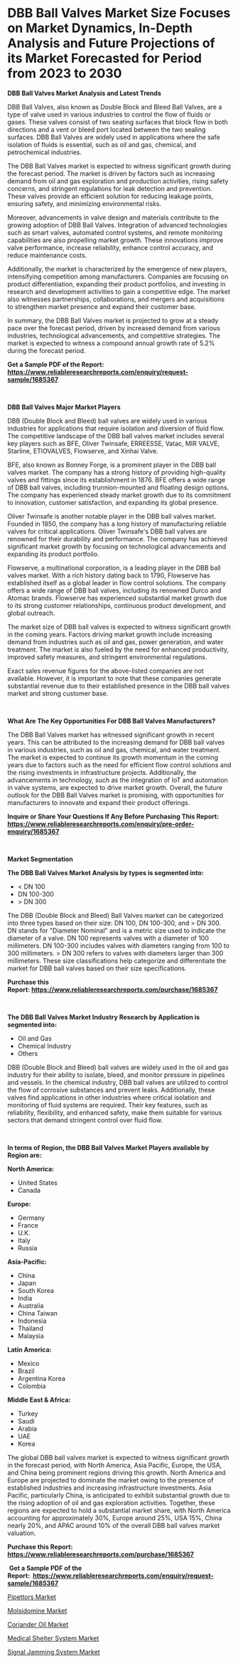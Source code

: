 <p><h1>DBB Ball Valves Market Size Focuses on Market Dynamics, In-Depth Analysis and Future Projections of its Market Forecasted for Period from 2023 to 2030</h1></p><p><strong>DBB Ball Valves Market Analysis and Latest Trends</strong></p>
<p><p>DBB Ball Valves, also known as Double Block and Bleed Ball Valves, are a type of valve used in various industries to control the flow of fluids or gases. These valves consist of two seating surfaces that block flow in both directions and a vent or bleed port located between the two sealing surfaces. DBB Ball Valves are widely used in applications where the safe isolation of fluids is essential, such as oil and gas, chemical, and petrochemical industries.</p><p>The DBB Ball Valves market is expected to witness significant growth during the forecast period. The market is driven by factors such as increasing demand from oil and gas exploration and production activities, rising safety concerns, and stringent regulations for leak detection and prevention. These valves provide an efficient solution for reducing leakage points, ensuring safety, and minimizing environmental risks.</p><p>Moreover, advancements in valve design and materials contribute to the growing adoption of DBB Ball Valves. Integration of advanced technologies such as smart valves, automated control systems, and remote monitoring capabilities are also propelling market growth. These innovations improve valve performance, increase reliability, enhance control accuracy, and reduce maintenance costs.</p><p>Additionally, the market is characterized by the emergence of new players, intensifying competition among manufacturers. Companies are focusing on product differentiation, expanding their product portfolios, and investing in research and development activities to gain a competitive edge. The market also witnesses partnerships, collaborations, and mergers and acquisitions to strengthen market presence and expand their customer base.</p><p>In summary, the DBB Ball Valves market is projected to grow at a steady pace over the forecast period, driven by increased demand from various industries, technological advancements, and competitive strategies. The market is expected to witness a compound annual growth rate of 5.2% during the forecast period.</p></p>
<p><strong>Get a Sample PDF of the Report:&nbsp; <a href="https://www.reliableresearchreports.com/enquiry/request-sample/1685367">https://www.reliableresearchreports.com/enquiry/request-sample/1685367</a></strong></p>
<p>&nbsp;</p>
<p><strong>DBB Ball Valves Major Market Players</strong></p>
<p><p>DBB (Double Block and Bleed) ball valves are widely used in various industries for applications that require isolation and diversion of fluid flow. The competitive landscape of the DBB ball valves market includes several key players such as BFE, Oliver Twinsafe, ERREESSE, Vatac, MIR VALVE, Starline, ETIOVALVES, Flowserve, and Xinhai Valve.</p><p>BFE, also known as Bonney Forge, is a prominent player in the DBB ball valves market. The company has a strong history of providing high-quality valves and fittings since its establishment in 1876. BFE offers a wide range of DBB ball valves, including trunnion-mounted and floating design options. The company has experienced steady market growth due to its commitment to innovation, customer satisfaction, and expanding its global presence.</p><p>Oliver Twinsafe is another notable player in the DBB ball valves market. Founded in 1850, the company has a long history of manufacturing reliable valves for critical applications. Oliver Twinsafe's DBB ball valves are renowned for their durability and performance. The company has achieved significant market growth by focusing on technological advancements and expanding its product portfolio.</p><p>Flowserve, a multinational corporation, is a leading player in the DBB ball valves market. With a rich history dating back to 1790, Flowserve has established itself as a global leader in flow control solutions. The company offers a wide range of DBB ball valves, including its renowned Durco and Atomac brands. Flowserve has experienced substantial market growth due to its strong customer relationships, continuous product development, and global outreach.</p><p>The market size of DBB ball valves is expected to witness significant growth in the coming years. Factors driving market growth include increasing demand from industries such as oil and gas, power generation, and water treatment. The market is also fueled by the need for enhanced productivity, improved safety measures, and stringent environmental regulations.</p><p>Exact sales revenue figures for the above-listed companies are not available. However, it is important to note that these companies generate substantial revenue due to their established presence in the DBB ball valves market and strong customer base.</p></p>
<p>&nbsp;</p>
<p><strong>What Are The Key Opportunities For DBB Ball Valves Manufacturers?</strong></p>
<p><p>The DBB Ball Valves market has witnessed significant growth in recent years. This can be attributed to the increasing demand for DBB ball valves in various industries, such as oil and gas, chemical, and water treatment. The market is expected to continue its growth momentum in the coming years due to factors such as the need for efficient flow control solutions and the rising investments in infrastructure projects. Additionally, the advancements in technology, such as the integration of IoT and automation in valve systems, are expected to drive market growth. Overall, the future outlook for the DBB Ball Valves market is promising, with opportunities for manufacturers to innovate and expand their product offerings.</p></p>
<p><strong>Inquire or Share Your Questions If Any Before Purchasing This Report: <a href="https://www.reliableresearchreports.com/enquiry/pre-order-enquiry/1685367">https://www.reliableresearchreports.com/enquiry/pre-order-enquiry/1685367</a></strong></p>
<p>&nbsp;</p>
<p><strong>Market Segmentation</strong></p>
<p><strong>The DBB Ball Valves Market Analysis by types is segmented into:</strong></p>
<p><ul><li>< DN 100</li><li>DN 100-300</li><li>> DN 300</li></ul></p>
<p><p>The DBB (Double Block and Bleed) Ball Valves market can be categorized into three types based on their size: DN 100, DN 100-300, and > DN 300. DN stands for "Diameter Nominal" and is a metric size used to indicate the diameter of a valve. DN 100 represents valves with a diameter of 100 millimeters. DN 100-300 includes valves with diameters ranging from 100 to 300 millimeters. > DN 300 refers to valves with diameters larger than 300 millimeters. These size classifications help categorize and differentiate the market for DBB ball valves based on their size specifications.</p></p>
<p><strong>Purchase this Report:&nbsp;<a href="https://www.reliableresearchreports.com/purchase/1685367">https://www.reliableresearchreports.com/purchase/1685367</a></strong></p>
<p>&nbsp;</p>
<p><strong>The DBB Ball Valves Market Industry Research by Application is segmented into:</strong></p>
<p><ul><li>Oil and Gas</li><li>Chemical Industry</li><li>Others</li></ul></p>
<p><p>DBB (Double Block and Bleed) ball valves are widely used in the oil and gas industry for their ability to isolate, bleed, and monitor pressure in pipelines and vessels. In the chemical industry, DBB ball valves are utilized to control the flow of corrosive substances and prevent leaks. Additionally, these valves find applications in other industries where critical isolation and monitoring of fluid systems are required. Their key features, such as reliability, flexibility, and enhanced safety, make them suitable for various sectors that demand stringent control over fluid flow.</p></p>
<p>&nbsp;</p>
<p><strong>In terms of Region, the DBB Ball Valves Market Players available by Region are:</strong></p>
<p>
    <p> <strong> North America: </strong>
        <ul>
            <li>United States</li>
            <li>Canada</li>
        </ul>
        </p> 
    <p> <strong> Europe: </strong>
        <ul>
            <li>Germany</li>
            <li>France</li>
            <li>U.K.</li>
            <li>Italy</li>
            <li>Russia</li>
        </ul>
        </p> 
    <p> <strong> Asia-Pacific: </strong>
        <ul>
            <li>China</li>
            <li>Japan</li>
            <li>South Korea</li>
            <li>India</li>
            <li>Australia</li>
            <li>China Taiwan</li>
            <li>Indonesia</li>
            <li>Thailand</li>
            <li>Malaysia</li>
        </ul>
        </p> 
    <p> <strong> Latin America: </strong>
        <ul>
            <li>Mexico</li>
            <li>Brazil</li>
            <li>Argentina Korea</li>
            <li>Colombia</li>
        </ul>
        </p> 
    <p> <strong> Middle East & Africa: </strong>
        <ul>
            <li>Turkey</li>
            <li>Saudi</li>
            <li>Arabia</li>
            <li>UAE</li>
            <li>Korea</li>
        </ul>
    </p>
    </p>
<p><p>The global DBB ball valves market is expected to witness significant growth in the forecast period, with North America, Asia Pacific, Europe, the USA, and China being prominent regions driving this growth. North America and Europe are projected to dominate the market owing to the presence of established industries and increasing infrastructure investments. Asia Pacific, particularly China, is anticipated to exhibit substantial growth due to the rising adoption of oil and gas exploration activities. Together, these regions are expected to hold a substantial market share, with North America accounting for approximately 30%, Europe around 25%, USA 15%, China nearly 20%, and APAC around 10% of the overall DBB ball valves market valuation.</p></p>
<p><strong>Purchase this Report: <a href="https://www.reliableresearchreports.com/purchase/1685367">https://www.reliableresearchreports.com/purchase/1685367</a></strong></p>
<p>&nbsp;<strong>Get a Sample PDF of the Report:&nbsp;&nbsp;<a href="https://www.reliableresearchreports.com/enquiry/request-sample/1685367">https://www.reliableresearchreports.com/enquiry/request-sample/1685367</a></strong></p>
<p><strong></strong></p>
<p><p><a href="https://www.linkedin.com/pulse/pipettors-market-size-2023-2030-global-industrial-analysis-oh2we/">Pipettors Market</a></p><p><a href="https://medium.com/@noise.asset.organ/molsidomine-market-size-cagr-trends-2024-2030-39312d2bef57">Molsidomine Market</a></p><p><a href="https://www.linkedin.com/pulse/coriander-oil-market-size-share-global-analysis-report-4y0le/">Coriander Oil Market</a></p><p><a href="https://github.com/AKSHATREPORTPRIME/Market-Research-Report-List-1/blob/main/medical-shelter-system-market.md">Medical Shelter System Market</a></p><p><a href="https://github.com/Chiragrp26/Market-Research-Report-List-1/blob/main/signal-jamming-system-market.md">Signal Jamming System Market</a></p></p>